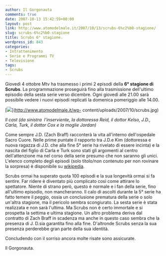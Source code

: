 ```yaml
---
author: Il Gorgonauta
comments: true
date: 2007-10-13 15:42:59+00:00
layout: post
link: http://www.atomodelmale.it/2007/10/13/scrubs-6%c2%b0-stagione/
slug: scrubs-6%c2%b0-stagione
title: Scrubs 6° stagione.
wordpress_id: 843
categories:
- Intrattenimento
- Serie e Programmi TV
- Televisione
tags:
- Scrubs
---
```


Giovedì 4 ottobre Mtv ha trasmesso i primi 2 episodi della **6° stagione di Scrubs**. La programmazione proseguirà fino alla trasmissione dell'ultimo episodio della sesta serie verso dicembre. Ogni giovedì alle 21.00 sarà possibile vedere i nuovi episodi replicati la domenica pomeriggio alle 14.00.


[![](http://www.atomodelmale.it/wp-content/uploads/2007/10/scrubs-300x187.jpg)](http://www.atomodelmale.it/wp- content/uploads/2007/10/scrubs.jpg)




_Il cast (da sinistra  l'inserviente, la dottoressa Reid, il dottor Kelso, J.D., Carla, Turk, il dottor Cox e la moglie Jordan)_


Come sempre J.D. (Zach Braff) racconterà la vita all'interno dell'ospedale Sacro Cuore. Nelle prime puntate il rapporto tra J.D.e Kim (dottoressa e nuova ragazza di J.D. che alla fine 5° serie ha rivelato di essere incinta) e la nascita del figlio di Carla e Turk sono stati gli argomenti al centro dell'attenzione ma nel corso della serie presumo che non saranno gli unici. L'elenco completo degli episodi (solo titolo/non contenuto per non rovinare la sorpresa) è disponibile su [wikipedia](http://it.wikipedia.org/wiki/Episodi_di_Scrubs_-_Medici_ai_primi_ferri_%28sesta_stagione%29).

<!-- more -->


Scrubs ormai ha superato quota 100 episodi e la sua longevità ormai si fa sentire. Far ridere è diventato più complicato così come attirare lo spettatore. Niente di strano però, questo è normale e i fan della serie, fino all'ultimo episodio, non mancheranno. Il calo di ascolti durante la 5° serie ha fatto temere il peggio, ossia un conclusione prematura della serie o solo un'altra stagione, ma il pericolo sembra scongiurato. La sesta serie è stata realizzata e non sarà l'ultima. Ma Scrubs non è certo immortale e si prospetta la settima e ultima stagione. Un altro problema deriva dal contratto di Zach Braff in scadenza ma anche in questo caso sembra che la presenza di J. D.sia garantita fino alla fine. D'altronde Scrubs senza la sua presenza perderebbe gran parte della sua identità.

Concludendo con il sorriso ancora molte risate sono assicurate.

Il Gorgonauta.
